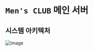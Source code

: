 #  `Men's CLUB` 메인 서버 



## 시스템 아키텍처 
![image](https://github.com/user-attachments/assets/4d5e2549-a724-4f9e-831d-53076d611144)

